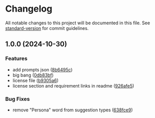 # Changelog

All notable changes to this project will be documented in this file. See [standard-version](https://github.com/conventional-changelog/standard-version) for commit guidelines.

## 1.0.0 (2024-10-30)


### Features

* add prompts json ([8b6495c](https://github.com/MustansirZia/slack-beam/commit/8b6495c18de572bb0946c529d70a053f20d55603))
* big bang ([0db83bf](https://github.com/MustansirZia/slack-beam/commit/0db83bf242108edceb9512101660f3d6d7ab1b2a))
* license file ([b9305a6](https://github.com/MustansirZia/slack-beam/commit/b9305a609cf2f975f49022aa7c4e657d247f9dd4))
* license section and requirement links in readme ([926afe5](https://github.com/MustansirZia/slack-beam/commit/926afe56760fce80f565daee416fd1e8dcb593aa))


### Bug Fixes

* remove "Persona" word from suggestion types ([638fce9](https://github.com/MustansirZia/slack-beam/commit/638fce956d405ca0d06485054147c1eb093bf859))
